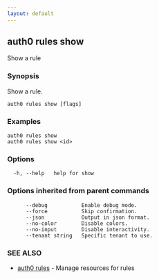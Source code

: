 ```yaml
---
layout: default
---
```

## auth0 rules show

Show a rule

### Synopsis

Show a rule.

```
auth0 rules show [flags]
```

### Examples

```
auth0 rules show 
auth0 rules show <id>
```

### Options

```
  -h, --help   help for show
```

### Options inherited from parent commands

```
      --debug           Enable debug mode.
      --force           Skip confirmation.
      --json            Output in json format.
      --no-color        Disable colors.
      --no-input        Disable interactivity.
      --tenant string   Specific tenant to use.
```

### SEE ALSO

* [auth0 rules](auth0_rules.md)	 - Manage resources for rules

